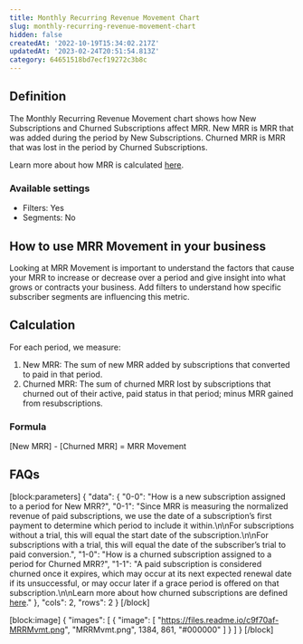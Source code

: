 ```yaml
---
title: Monthly Recurring Revenue Movement Chart
slug: monthly-recurring-revenue-movement-chart
hidden: false
createdAt: '2022-10-19T15:34:02.217Z'
updatedAt: '2023-02-24T20:51:54.813Z'
category: 64651518bd7ecf19272c3b8c
---
```

## Definition
The Monthly Recurring Revenue Movement chart shows how New Subscriptions and Churned Subscriptions affect MRR. New MRR is MRR that was added during the period by New Subscriptions. Churned MRR is MRR that was lost in the period by Churned Subscriptions.

Learn more about how MRR is calculated [here](doc:monthly-recurring-revenue-mrr-chart).

### Available settings

* Filters: Yes
* Segments: No

## How to use MRR Movement in your business
Looking at MRR Movement is important to understand the factors that cause your MRR to increase or decrease over a period and give insight into what grows or contracts your business. Add filters to understand how specific subscriber segments are influencing this metric.

## Calculation
For each period, we measure:

1. New MRR: The sum of new MRR added by subscriptions that converted to paid in that period.
2. Churned MRR: The sum of churned MRR lost by subscriptions that churned out of their active, paid status in that period; minus MRR gained from resubscriptions.

### Formula
[New MRR] - [Churned MRR] = MRR Movement

## FAQs
[block:parameters]
{
  "data": {
    "0-0": "How is a new subscription assigned to a period for New MRR?",
    "0-1": "Since MRR is measuring the normalized revenue of paid subscriptions, we use the date of a subscription’s first payment to determine which period to include it within.\n\nFor subscriptions without a trial, this will equal the start date of the subscription.\n\nFor subscriptions with a trial, this will equal the date of the subscriber’s trial to paid conversion.",
    "1-0": "How is a churned subscription assigned to a period for Churned MRR?",
    "1-1": "A paid subscription is considered churned once it expires, which may occur at its next expected renewal date if its unsuccessful, or may occur later if a grace period is offered on that subscription.\n\nLearn more about how churned subscriptions are defined [here](doc:churn-chart)."
  },
  "cols": 2,
  "rows": 2
}
[/block]

[block:image]
{
  "images": [
    {
      "image": [
        "https://files.readme.io/c9f70af-MRRMvmt.png",
        "MRRMvmt.png",
        1384,
        861,
        "#000000"
      ]
    }
  ]
}
[/block]